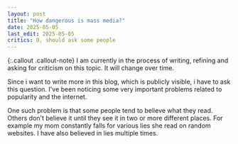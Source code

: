 ```yaml
---
layout: post
title: "How dangerous is mass media?"
date: 2025-05-05
last_edit: 2025-05-05
critics: 0, should ask some people
---
```


{:.callout .callout-note}
I am currently in the process of writing, refining and asking for criticism on this topic. It will change over time.

Since i want to write more in this blog, which is publicly visible, i have to ask this question.
I've been noticing some very important problems related to popularity and the internet.

One such problem is that some people tend to believe what they read. Others don't believe it until they see it in two or more different places. For example my mom constantly falls for various lies she read on random websites. I have also believed in lies multiple times.
